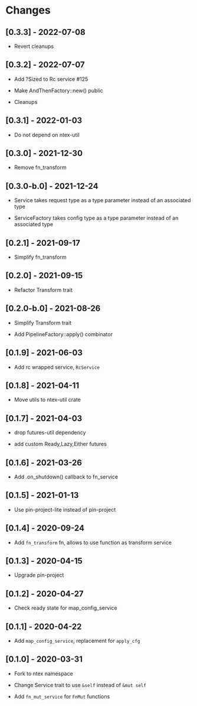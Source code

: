 # Changes

## [0.3.3] - 2022-07-08

* Revert cleanups

## [0.3.2] - 2022-07-07

* Add ?Sized to Rc service #125

* Make AndThenFactory::new() public

* Cleanups

## [0.3.1] - 2022-01-03

* Do not depend on ntex-util

## [0.3.0] - 2021-12-30

* Remove fn_transform

## [0.3.0-b.0] - 2021-12-24

* Service takes request type as a type parameter instead of an associated type

* ServiceFactory takes config type as a type parameter instead of an associated type

## [0.2.1] - 2021-09-17

* Simplify fn_transform

## [0.2.0] - 2021-09-15

* Refactor Transform trait

## [0.2.0-b.0] - 2021-08-26

* Simplify Transform trait

* Add PipelineFactory::apply() combinator

## [0.1.9] - 2021-06-03

* Add rc wrapped service, `RcService`

## [0.1.8] - 2021-04-11

* Move utils to ntex-util crate

## [0.1.7] - 2021-04-03

* drop futures-util dependency

* add custom Ready,Lazy,Either futures

## [0.1.6] - 2021-03-26

* Add .on_shutdown() callback to fn_service

## [0.1.5] - 2021-01-13

* Use pin-project-lite instead of pin-project

## [0.1.4] - 2020-09-24

* Add `fn_transform` fn, allows to use function as transform service

## [0.1.3] - 2020-04-15

* Upgrade pin-project

## [0.1.2] - 2020-04-27

* Check ready state for map_config_service

## [0.1.1] - 2020-04-22

* Add `map_config_service`, replacement for `apply_cfg`

## [0.1.0] - 2020-03-31

* Fork to ntex namespace

* Change Service trait to use `&self` instead of `&mut self`

* Add `fn_mut_service` for `FnMut` functions
